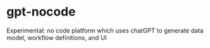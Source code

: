 # gpt-nocode
Experimental: no code platform which uses chatGPT to generate data model, workflow definitions, and UI
